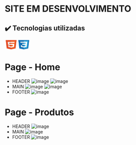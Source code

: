 <h1>SITE EM DESENVOLVIMENTO</h1>

## ✔️ Tecnologias utilizadas

<img align="center" alt="Larissa-HTML" height="30" width="40" src="https://raw.githubusercontent.com/devicons/devicon/master/icons/html5/html5-original.svg"><img align="center" alt="Larissa-CSS" height="30" width="40" src="https://raw.githubusercontent.com/devicons/devicon/master/icons/css3/css3-original.svg">


<h1>Page - Home</h1>

- HEADER
![image](https://user-images.githubusercontent.com/109702318/186253081-6419b4a9-17d7-4c73-bb2f-69db43fec958.png)
![image](https://user-images.githubusercontent.com/109702318/186252788-0d83c01e-70b1-48c7-a997-081de7d50e7b.png)
- MAIN
![image](https://user-images.githubusercontent.com/109702318/186252808-c73806f3-f307-4cd3-b1a2-b24129dcd3fd.png)
![image](https://user-images.githubusercontent.com/109702318/186252822-478155ad-9a98-4882-acf2-49f031587d0f.png)
- FOOTER
![image](https://user-images.githubusercontent.com/109702318/186252858-085e5094-0a93-4918-953f-75135191a30c.png)

<h1>Page - Produtos</h1>

- HEADER
![image](https://user-images.githubusercontent.com/109702318/186252929-55a539de-a4e2-4fea-b84f-2a09384c3cf0.png)
- MAIN
![image](https://user-images.githubusercontent.com/109702318/186252960-fef31d8c-d99b-4c57-aca8-92572ea032a3.png)
- FOOTER
![image](https://user-images.githubusercontent.com/109702318/186252975-dc4007ec-dfa4-4d55-a73e-487b86a5da0b.png)
